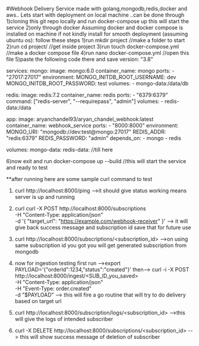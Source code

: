 #Webhook Delivery Service made with golang,mongodb,redis,docker and aws..
    Lets start with deployment on local machine ..can be done through 1)cloning this git repo locally and run docker-compose up this will start the service 2)only through docker 
    Assuming docker and docker compose is installed on machine if not kindly install for smooth deployment (assuming ubuntu os):
    follow these steps
    1)run mkdir project  //make a folder to start 
    2)run cd project/    //get inside project
    3)run touch docker-compose.yml  //make a docker compose file
    4)run nano docker-compose.yml //open this file 
    5)paste the following code there and save 
version: "3.8"

services:
  mongo:
    image: mongo:6.0
    container_name: mongo
    ports:
      - "27017:27017"
    environment:
      MONGO_INITDB_ROOT_USERNAME: dev
      MONGO_INITDB_ROOT_PASSWORD: test
    volumes:
      - mongo-data:/data/db

  redis:
    image: redis:7.2
    container_name: redis
    ports:
      - "6379:6379"
    command: ["redis-server", "--requirepass", "admin"]
    volumes:
      - redis-data:/data

  app:
    image: aryanchandel93/aryan_chandel_webhook:latest
    container_name: webhook_service
    ports:
      - "8000:8000"
    environment:
      MONGO_URI: "mongodb://dev:test@mongo:27017"
      REDIS_ADDR: "redis:6379"
      REDIS_PASSWORD: "admin"
    depends_on:
      - mongo
      - redis

volumes:
  mongo-data:
  redis-data: //till here

  6)now exit and run docker-compose up --build //this will start the service and ready to test 

  **after running here are some sample curl command to test 
  1) curl http://localhost:8000/ping    -->it should give status working means server is up and running
  2) curl  curl -X POST http://localhost:8000/subscriptions \
  -H "Content-Type: application/json" \
  -d '{
        "target_url": "https://example.com/webhook-receiver"
      }'    --> it will give back success message and subscription id save that for future use

   3) curl http://localhost:8000/subscriptions/<subscription_id> -->on using same subscription id you got you will get generated subscription from mongodb
   4) now for ingestion testing first run -->export PAYLOAD='{"orderId":1234,"status":"created"}'
then-->
curl -i -X POST http://localhost:8000/ingest/<SUB_ID_you_saved> \
  -H "Content-Type: application/json" \
  -H "Event-Type: order.created" \
  -d "$PAYLOAD"  --> this will fire a go routine that will try to do delivery based on target url

5) curl http://localhost:8000/subscription/logs/<subscription_id> -->this will give the logs of intended subscriber
6) curl -X DELETE http://localhost:8000/subscriptions/<subscription_id> --> this will show success message of deletion of subscriber


    

  
